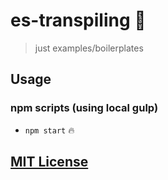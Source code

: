 # es-transpiling :metal:
> just examples/boilerplates

## Usage
### npm scripts (using local gulp)
- `npm start` :fire:

## [MIT License](LICENSE.md)
